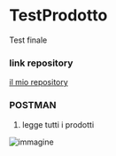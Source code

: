 # TestProdotto
Test finale

### link repository
[il mio repository]( https://github.com/Desire1912/TestProdotto.git)

### POSTMAN

1. legge tutti i prodotti  


![immagine](C:\Users\admin\Desktop\leggituttiiprodotti)